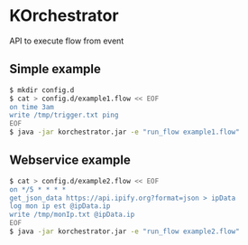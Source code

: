 # KOrchestrator
API to execute flow from event

## Simple example
```sh
$ mkdir config.d
$ cat > config.d/example1.flow << EOF
on time 3am
write /tmp/trigger.txt ping 
EOF
$ java -jar korchestrator.jar -e "run_flow example1.flow"
```

## Webservice example
```sh
$ cat > config.d/example2.flow << EOF
on */5 * * * *
get_json_data https://api.ipify.org?format=json > ipData
log mon ip est @ipData.ip
write /tmp/monIp.txt @ipData.ip
EOF
$ java -jar korchestrator.jar -e "run_flow example2.flow"
```
